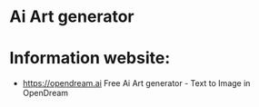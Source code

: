 #  Ai Art generator
# Information website:
- https://opendream.ai Free Ai Art generator - Text to Image in OpenDream
